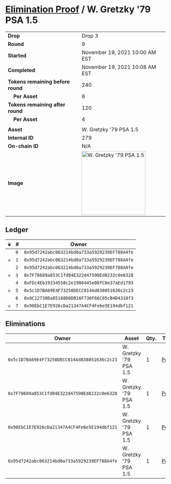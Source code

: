 # [Elimination Proof](./readme.md) / W. Gretzky &#039;79 PSA 1.5

|||
|---|---|
| **Drop** | Drop 3 |
| **Round** | 9 |
| **Started** | November 19, 2021 10:00 AM EST |
| **Completed** | November 19, 2021 10:08 AM EST |
| **Tokens remaining before round** | 240 |
| **&nbsp;&nbsp;&nbsp;&nbsp;Per Asset** | 8 |
| **Tokens remaining after round** | 120 |
| **&nbsp;&nbsp;&nbsp;&nbsp;Per Asset** | 4 |
| | |
| **Asset** | W. Gretzky &#039;79 PSA 1.5 |
| **Internal ID** | 279 |
| **On-chain ID** | N/A |
| **Image** | <img src="https://tcdn.blokpax.com/94d9199b-dc52-47c9-9cb5-5b8d9659b6a1/2e7c35ffbd69aac2813e83a1812087dd94d2e2b558bc9ed023bc90f183ae487d.jpg" height="200" alt="W. Gretzky &#039;79 PSA 1.5" /> |

## Ledger

| 💀 | # | Owner |
| --- | --- | --- |
|  | `0` | `0x95d7242abc063214bd0a733a5929239EF788A4fe` |
| 💀 | `1` | `0x95d7242abc063214bd0a733a5929239EF788A4fe` |
|  | `2` | `0x95d7242abc063214bd0a733a5929239EF788A4fe` |
| 💀 | `3` | `0x7F78689a853C1fd84E322d47590Ed8232c0e6328` |
|  | `4` | `0xFDc4Eb19334558c2e1906445e00fC0e37aEd1793` |
| 💀 | `5` | `0x5c1D7BA69E4F73250DECC014Ad838051636c2c23` |
|  | `6` | `0x0C12738Da85168D0DB16F736F66C05cB4D4310f3` |
| 💀 | `7` | `0x90EbC1E7E926cDa21347A4CF4Fe6e5E194dbf121` |


## Eliminations

| Owner | Asset | Qty. | Transaction |
| --- | --- | --- | --- |
| `0x5c1D7BA69E4F73250DECC014Ad838051636c2c23` | W. Gretzky '79 PSA 1.5 | 1 | [Polygonscan](https://polygonscan.com/tx/0x4455fc6da7feb5427afaee616f40710bbd7576b6acb14091be6f12944901fd46) |
| `0x7F78689a853C1fd84E322d47590Ed8232c0e6328` | W. Gretzky '79 PSA 1.5 | 1 | [Polygonscan](https://polygonscan.com/tx/0x306d58d80906fccd488092b19101fe6ec9dc2d4557014252a6c61cf4ca061ae2) |
| `0x90EbC1E7E926cDa21347A4CF4Fe6e5E194dbf121` | W. Gretzky '79 PSA 1.5 | 1 | [Polygonscan](https://polygonscan.com/tx/0xf54a2a91300b5b288a2213b59d1843e2e50d14fed10078c0eabe20f78e7051d4) |
| `0x95d7242abc063214bd0a733a5929239EF788A4fe` | W. Gretzky '79 PSA 1.5 | 1 | [Polygonscan](https://polygonscan.com/tx/0x70649deef222a46b21de5ca56ff9f60536493432e5aef28aa3f561c332c29f9b) |
